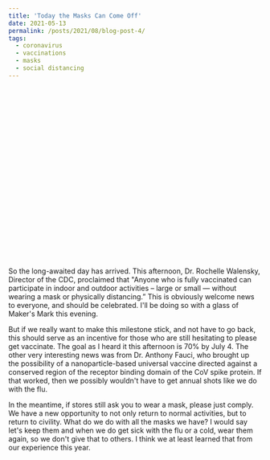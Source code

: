 ```yaml
---
title: 'Today the Masks Can Come Off'
date: 2021-05-13
permalink: /posts/2021/08/blog-post-4/
tags:
  - coronavirus
  - vaccinations
  - masks
  - social distancing
---
```

<object width="425" height="344"><param name="movie" value="https://www.youtube.com/v/45qcTFIHQdc&hl=en&fs=1"></param><param name="allowFullScreen" value="true"></param><embed src="https://www.youtube.com/v/45qcTFIHQdc&hl=en&fs=1" type="application/x-shockwave-flash" allowfullscreen="true" width="425" height="344"></embed></object>

So the long-awaited day has arrived. This afternoon, Dr. Rochelle Walensky, Director of the CDC, proclaimed that "Anyone who is fully vaccinated can participate in indoor and outdoor activities – large or small — without wearing a mask or physically distancing.” This is obviously welcome news to everyone, and should be celebrated. I'll be doing so with a glass of Maker's Mark this evening.

But if we really want to make this milestone stick, and not have to go back, this should serve as an incentive for those who are still hesitating to please get vaccinate. The goal as I heard it this afternoon is 70% by July 4. The other very interesting news was from Dr. Anthony Fauci, who brought up the possibility of a nanoparticle-based universal vaccine directed against a conserved region of the receptor binding domain of the CoV spike protein. If that worked, then we possibly wouldn't have to get annual shots like we do with the flu.

In the meantime, if stores still ask you to wear a mask, please just comply. We have a new opportunity to not only return to normal activities, but to return to civility. What do we do with all the masks we have? I would say let's keep them and when we do get sick with the flu or a cold, wear them again, so we don't give that to others. I think we at least learned that from our experience this year.
